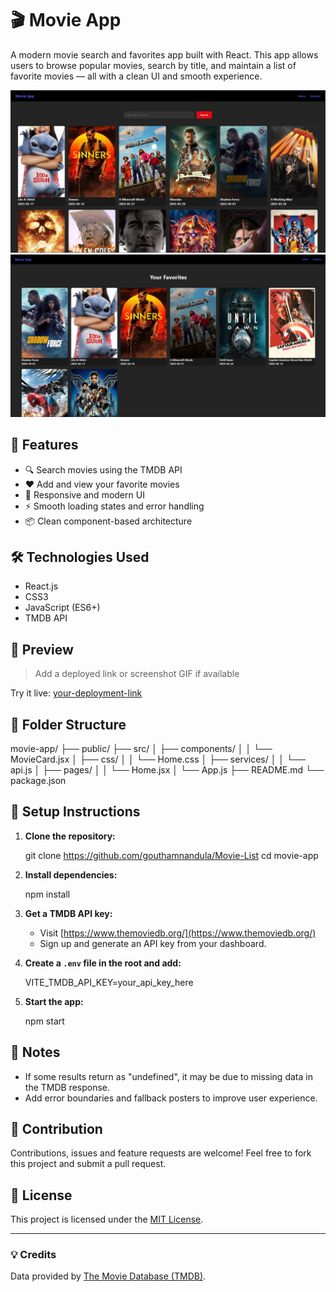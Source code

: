 # 🎬 Movie App

A modern movie search and favorites app built with React. This app allows users to browse popular movies, search by title, and maintain a list of favorite movies — all with a clean UI and smooth experience.

![Home page](image-1.png)
![Favorites page](image-2.png)


## 🚀 Features

- 🔍 Search movies using the TMDB API
- ❤️ Add and view your favorite movies
- 🎨 Responsive and modern UI
- ⚡ Smooth loading states and error handling
- 📦 Clean component-based architecture

## 🛠️ Technologies Used

- React.js
- CSS3
- JavaScript (ES6+)
- TMDB API

## 📸 Preview

> Add a deployed link or screenshot GIF if available

Try it live: [your-deployment-link](https://your-deployment-link.com)

## 📂 Folder Structure


movie-app/
├── public/
├── src/
│   ├── components/
│   │   └── MovieCard.jsx
│   ├── css/
│   │   └── Home.css
│   ├── services/
│   │   └── api.js
│   ├── pages/
│   │   └── Home.jsx
│   └── App.js
├── README.md
└── package.json



## 🧪 Setup Instructions

1. **Clone the repository:**

   git clone https://github.com/gouthamnandula/Movie-List
   cd movie-app

2. **Install dependencies:**

   npm install

3. **Get a TMDB API key:**

   * Visit [https://www.themoviedb.org/](https://www.themoviedb.org/)
   * Sign up and generate an API key from your dashboard.

4. **Create a `.env` file in the root and add:**

   VITE_TMDB_API_KEY=your_api_key_here

5. **Start the app:**

   npm start

## 🧹 Notes

* If some results return as "undefined", it may be due to missing data in the TMDB response.
* Add error boundaries and fallback posters to improve user experience.

## 🤝 Contribution

Contributions, issues and feature requests are welcome! Feel free to fork this project and submit a pull request.

## 📜 License

This project is licensed under the [MIT License](LICENSE).

---

### 💡 Credits

Data provided by [The Movie Database (TMDB)](https://www.themoviedb.org/).

